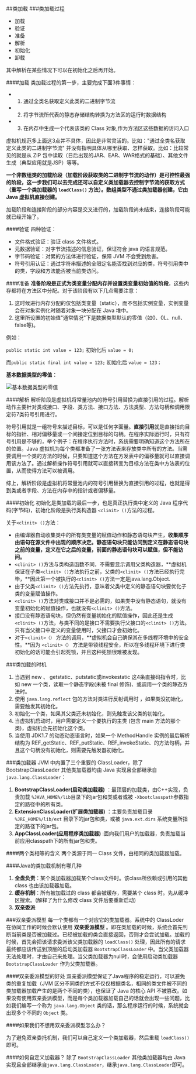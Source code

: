 ##类加载
###类加载过程
- 加载
- 验证
- 准备
- 解析
- 初始化
- 卸载

其中解析在某些情况下可以在初始化之后再开始。

####加载
类加载过程的第一步，主要完成下面3件事情：

- 1. 通过全类名获取定义此类的二进制字节流
- 2. 将字节流所代表的静态存储结构转换为方法区的运行时数据结构
- 3. 在内存中生成一个代表该类的 Class 对象,作为方法区这些数据的访问入口

虚拟机规范多上面这3点并不具体，因此是非常灵活的。比如："通过全类名获取定义此类的二进制字节流" 并没有指明具体从哪里获取、怎样获取。比如：比较常见的就是从 ZIP 包中读取（日后出现的JAR、EAR、WAR格式的基础）、其他文件生成（典型应用就是JSP）等等。

**一个非数组类的加载阶段（加载阶段获取类的二进制字节流的动作）是可控性最强的阶段，这一步我们可以去完成还可以自定义类加载器去控制字节流的获取方式（重写一个类加载器的 `loadClass()` 方法）。数组类型不通过类加载器创建，它由 Java 虚拟机直接创建。**

加载阶段和连接阶段的部分内容是交叉进行的，加载阶段尚未结束，连接阶段可能就已经开始了。


####验证
四种验证：

- 文件格式验证：验证 class 文件格式。
- 元数据验证：对字节流描述的信息验证，保证符合 java 的语言规范。
- 字节码验证：对累的方法体进行验证，保障 JVM 不会受到危害。
- 符号引用认证：通过字符串描述的全限定名能否找到对应的类，符号引用类中的类，字段和方法能否被当前类访问。


####准备
**准备阶段是正式为类变量分配内存并设置类变量初始值的阶段**，这些内存都将在方法区中分配。对于该阶段有以下几点需要注意：

1. 这时候进行内存分配的仅包括类变量（static），而不包括实例变量，实例变量会在对象实例化时随着对象一块分配在 Java 堆中。
2. 这里所设置的初始值"通常情况"下是数据类型默认的零值（如0、0L、null、false等)。
  
例如：

`public static int value = 123;` 初始化后 `value = 0;`

而`public static final int value = 123;` 初始化后 `value = 123；`

**基本数据类型的零值：**

![基本数据类型的零值](https://my-blog-to-use.oss-cn-beijing.aliyuncs.com/2019-6/基本数据类型的零值.png)


####解析
解析阶段是虚拟机将常量池内的符号引用替换为直接引用的过程。解析动作主要针对类或接口、字段、类方法、接口方法、方法类型、方法句柄和调用限定符7类符号引用进行。

符号引用就是一组符号来描述目标，可以是任何字面量。**直接引用**就是直接指向目标的指针、相对偏移量或一个间接定位到目标的句柄。在程序实际运行时，只有符号引用是不够的，举个例子：在程序执行方法时，系统需要明确知道这个方法所在的位置。Java 虚拟机为每个类都准备了一张方法表来存放类中所有的方法。当需要调用一个类的方法的时候，只要知道这个方法在方发表中的偏移量就可以直接调用该方法了。通过解析操作符号引用就可以直接转变为目标方法在类中方法表的位置，从而使得方法可以被调用。

综上，解析阶段是虚拟机将常量池内的符号引用替换为直接引用的过程，也就是得到类或者字段、方法在内存中的指针或者偏移量。

####初始化
初始化是类加载的最后一步，也是真正执行类中定义的 Java 程序代码(字节码)，初始化阶段是执行类构造器 `<clinit> ()`方法的过程。

关于`<clinit> ()`方法：

- 由编译器自动收集类中的所有类变量的赋值动作和静态语句块产生，**收集顺序由语句在源文件中出现的顺序决定。静态语句块只能访问到定义在静态语句块之前的变量，定义在它之后的变量，前面的静态语句块可以赋值，但不能访问。**
- `<clinit> ()`方法与类构造函数不同，不需要显示调用父类构造器，**虚拟机保证在子类`<clinit> ()`方法执行之前，父类的`<clinit> ()`方法已经执行完毕，**因此第一个被执行的`<clinit> ()`方法一定是java.lang.Object.
- 由于父类`<clinit> ()`方法先执行，意味着父类中定义的静态语句块要优化子类的变量赋值操作。
- `<clinit> ()`方法对类或接口并不是必需的，如果类中没有静态语句，就没有变量初始化的赋值操作，也就没有`<clinit> ()`方法。
- 接口没有静态语句块，但仍然有变量初始化的赋值操作，因此还是生成`<clinit> ()`方法，与类不同的是接口不需要执行父接口的`<clinit> ()`方法。只有当父接口中定义的变量使用时，父接口才会初始化。
- 对于`<clinit>（）` 方法的调用，**虚拟机会自己确保其在多线程环境中的安全性。**因为 `<clinit>（）` 方法是带锁线程安全，所以在多线程环境下进行类初始化的话可能会引起死锁，并且这种死锁很难被发现。


###类加载的时机
1. 当遇到 new 、 getstatic、putstatic或invokestatic 这4条直接码指令时，比如 new 一个类，读取一个静态字段(未被 final 修饰)、或调用一个类的静态方法时。
2. 使用 `java.lang.reflect` 包的方法对类进行反射调用时 ，如果类没初始化，需要触发其初始化。
3. 初始化一个类，如果其父类还未初始化，则先触发该父类的初始化。
4. 当虚拟机启动时，用户需要定义一个要执行的主类 (包含 main 方法的那个类)，虚拟机会先初始化这个类。
5. 当使用 JDK1.7 的动态动态语言时，如果一个 MethodHandle 实例的最后解析结构为 REF_getStatic、REF_putStatic、REF_invokeStatic、的方法句柄，并且这个句柄没有初始化，则需要先触发器初始化。

###类加载器
JVM 中内置了三个重要的 ClassLoader，除了 BootstrapClassLoader 其他类加载器均由 Java 实现且全部继承自`java.lang.ClassLoader`：

1.  **BootstrapClassLoader(启动类加载器)** ：最顶层的加载类，由C++实现，负责加载 `%JAVA_HOME%/lib`目录下的jar包和类或者或被 `-Xbootclasspath`参数指定的路径中的所有类。
2. **ExtensionClassLoader(扩展类加载器)** ：主要负责加载目录 `%JRE_HOME%/lib/ext` 目录下的jar包和类，或被 `java.ext.dirs` 系统变量所指定的路径下的jar包。
3. **AppClassLoader(应用程序类加载器)** :面向我们用户的加载器，负责加载当前应用classpath下的所有jar包和类。

####两个类相等的含义
两个类源于同一 Class 文件，由相同的类加载器加载。

####Java的类加载机制有哪几种

1. **全盘负责**：某个类加载器加载某个class文件时。该class所依赖或引用的其他 class 也由该加载器加载。
2. **缓存机制**：所有被加载过的 class 都会被缓存，需要某个 class 时。先从缓冲区搜索。(解释了为什么修改 class 文件后要重新启动)
3. **双亲委派**

###双亲委派模型
每一个类都有一个对应它的类加载器。系统中的 ClassLoder 在协同工作的时候会默认使用 **双亲委派模型** 。即在类加载的时候，系统会首先判断当前类是否被加载过。已经被加载的类会直接返回，否则才会尝试加载。加载的时候，首先会把该请求委派该父类加载器的 `loadClass()` 处理，因此所有的请求最终都应该传送到顶层的启动类加载器 `BootstrapClassLoader` 中。当父类加载器无法处理时，才由自己来处理。当父类加载器为null时，会使用启动类加载器 `BootstrapClassLoader` 作为父类加载器。

####双亲委派模型的好处
双亲委派模型保证了Java程序的稳定运行，可以避免类的重复加载（JVM 区分不同类的方式不仅仅根据类名，相同的类文件被不同的类加载器加载产生的是两个不同的类），也保证了 Java 的核心 API 不被篡改。如果没有使用双亲委派模型，而是每个类加载器加载自己的话就会出现一些问题，比如我们编写一个称为 `java.lang.Object` 类的话，那么程序运行的时候，系统就会出现多个不同的 `Object` 类。

####如果我们不想用双亲委派模型怎么办？

为了避免双亲委托机制，我们可以自己定义一个类加载器，然后重载 `loadClass()` 即可。

####如何自定义加载器？
除了 `BootstrapClassLoader` 其他类加载器均由 Java 实现且全部继承自`java.lang.ClassLoader`，继承`java.lang.ClassLoader`即可。




